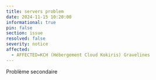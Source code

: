 ```yaml
---
title: servers problem
date: 2024-11-15 10:20:00
informational: true
pin: false
section: issue
resolved: false
severity: notice
affected:
  - AFFECTED=KCH (Hébergement Cloud Kokiris) Gravelines 
---
```


Problème secondaire
